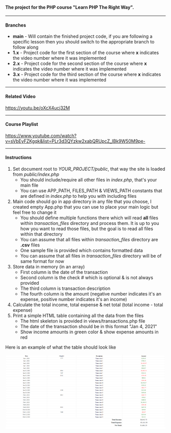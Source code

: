 #### The project for the PHP course "Learn PHP The Right Way".

--- 
#### Branches
* **main** - Will contain the finished project code, if you are following a specific lesson then you should switch to the appropriate branch to follow along
* **1.x** - Project code for the first section of the course where **x** indicates the video number where it was implemented
* **2.x** - Project code for the second section of the course where **x** indicates the video number where it was implemented
* **3.x** - Project code for the third section of the course where **x** indicates the video number where it was implemented

---
#### Related Video
https://youtu.be/oXcX4ucj32M

---
#### Course Playlist
https://www.youtube.com/watch?v=sVbEyFZKgqk&list=PLr3d3QYzkw2xabQRUpcZ_IBk9W50M9pe-

---
#### Instructions
1. Set document root to _YOUR_PROJECT/public_, that way the site is loaded from _public/index.php_
    * You should include/require all other files in _index.php_, that's your main file
    * You can use APP_PATH, FILES_PATH & VIEWS_PATH constants that are defined in _index.php_ to help you with including files
2. Main code should go in app directory in any file that you choose, I created empty App.php that you can use to place your main logic but feel free to change it
    * You should define multiple functions there which will read **all** files within _transaction_files_ directory and process them. It is up to you how you want to read those files, but the goal is to read all files within that directory
    * You can assume that all files within _transaction_files_ directory are **.csv** files
    * One sample file is provided which contains formatted data
    * You can assume that all files in _transaction_files_ directory will be of same format for now
3. Store data in memory (in an array)
    * First column is the date of the transaction
    * Second column is the check # which is optional & is not always provided
    * The third column is transaction description
    * The fourth column is the amount (negative number indicates it's an expense, positive number indicates it's an income)
4. Calculate the total income, total expense & net total (total income - total expense)
5. Print a simple HTML table containing all the data from the files
    * The html skeleton is provided in views/transactions.php file
    * The date of the transaction should be in this format "Jan 4, 2021"
    * Show income amounts in green color & show expense amounts in red

Here is an example of what the table should look like

![Sample Output](result.png)